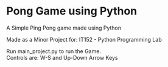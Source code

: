 # Pong Game using Python
A Simple Ping Pong game made using Python

Made as a Minor Project for: IT152 - Python Programming Lab

Run main_project.py to run the Game.
<br />
Controls are: W-S and Up-Down Arrow Keys
